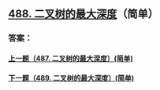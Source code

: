 ## [488. 二叉树的最大深度](https://leetcode-cn.com/problems/merge-two-sorted-lists/)（简单）





### 答案：



#### [上一题（487. 二叉树的最大深度）(简单)](https://github.com/sdwwld/leetCode/blob/master/src/main/java/com/wld/java/leetcode/leetCode0487.md)

#### [下一题（489. 二叉树的最大深度）(简单)](https://github.com/sdwwld/leetCode/blob/master/src/main/java/com/wld/java/leetcode/leetCode0489.md)